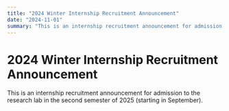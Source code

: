 ```yaml
---
title: "2024 Winter Internship Recruitment Announcement"
date: "2024-11-01"
summary: "This is an internship recruitment announcement for admission to the research lab in the second semester of 2025 (starting in September)."
---
```


# 2024 Winter Internship Recruitment Announcement

This is an internship recruitment announcement for admission to the research lab in the second semester of 2025 (starting in September).